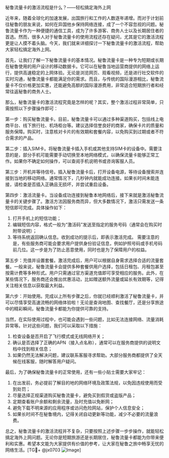 秘鲁流量卡的激活流程是什么？——轻松搞定海外上网

近年来，随着全球化的加速发展，出国旅行和工作的人数逐年递增。而对于计划前往秘鲁的朋友来说，如何在异国他乡保持网络连接，成了一个不容忽视的问题。秘鲁流量卡作为一种便捷的通信工具，成为了许多游客、商务人士以及长期居住者的首选。然而，很多人对于秘鲁流量卡的使用流程还存在疑问，尤其是它的激活流程更是让人摸不着头脑。今天，我们就来详细探讨一下秘鲁流量卡的激活流程，帮助大家轻松搞定海外上网。

首先，让我们了解一下秘鲁流量卡的基本情况。秘鲁流量卡是一种专为短期或长期在秘鲁使用的用户设计的移动数据卡。它可以在秘鲁当地运营商提供的网络上运行，提供高速稳定的上网体验。无论是浏览网页、观看视频，还是进行社交软件的实时沟通，秘鲁流量卡都能满足你的需求。而且，与传统的国际漫游相比，秘鲁流量卡不仅价格更加实惠，还能避免高额的国际漫游费用，非常适合短期旅行者和经常往返秘鲁的商务人士。

那么，秘鲁流量卡的激活流程究竟是怎样的呢？其实，整个激活过程非常简单，只需按照以下步骤操作即可：

第一步：购买秘鲁流量卡。目前，秘鲁流量卡可以通过多种渠道购买，包括线上电商平台、线下旅行社、机场柜台等。建议选择信誉良好的商家，确保卡片的质量和服务保障。购买时，注意核对卡片的有效期和套餐内容，以免购买到过期或者不符合需求的产品。

第二步：插入SIM卡。将秘鲁流量卡插入手机或其他支持SIM卡的设备中。需要注意的是，部分手机可能需要手动切换至本地网络模式，以确保流量卡能够正常工作。如果你不确定如何操作，可以查阅手机说明书或咨询客服人员。

第三步：开机并等待信号。插入秘鲁流量卡后，打开设备电源，等待设备搜索并连接到当地的移动网络。通常情况下，几秒钟内就能成功连接。如果长时间未能连接，请检查是否插入正确且无损坏，并尝试重启设备。

第四步：激活流量卡。当设备成功连接到秘鲁本地网络后，接下来就是激活秘鲁流量卡的关键步骤了。激活方法因服务商而异，但大多数情况下，激活只需发送一条短信即可完成。具体操作如下：
1. 打开手机上的短信功能；
2. 编辑短信内容，格式一般为“激活码”发送至指定的服务号码（通常会在购买时附带说明）；
3. 等待系统返回确认信息。收到成功的提示后，即表示激活完成。
需要注意的是，有些服务商可能会要求用户提供身份验证信息，例如护照号码或手机号码前几位。这一步是为了防止恶意使用，同时也是为了保障用户的权益。

第五步：充值并设置套餐。激活完成后，用户可以根据自身需求选择合适的流量套餐。一般来说，秘鲁流量卡会提供多种套餐供用户选择，包括日租包、月租包甚至按需计费等多种形式。用户只需通过官方渠道充值即可享受相应的服务。此外，在某些情况下，服务商还会推出优惠活动，比如赠送额外流量或延长有效期等，记得关注相关信息以获取最大利益。

第六步：开始使用。完成以上所有步骤之后，你就已经顺利激活了秘鲁流量卡，并可以尽情享受高速流畅的网络体验啦！无论是查询地图、查找餐厅，还是分享旅途中的精彩瞬间，秘鲁流量卡都能为你提供可靠的支持。

当然，在实际使用过程中，也可能会遇到一些问题，比如无法连接网络、流量消耗异常等。针对这些问题，我们可以采取以下措施：
1. 检查设备是否开启了飞行模式或无线网络开关；
2. 确认是否选择了正确的APN（接入点名称），通常可以在服务商提供的说明文档中找到相关信息；
3. 如果仍然无法解决问题，建议联系客服寻求帮助。大部分服务商都提供了全天候在线客服，随时解答用户疑问。

最后，为了确保秘鲁流量卡的正常使用，还有一些小贴士需要大家牢记：
1. 在出发前，务必提前了解目的地的网络环境及政策法规，以免因违规使用而受到处罚；
2. 尽量选择正规渠道购买秘鲁流量卡，避免买到假货或盗版产品；
3. 定期查看账户余额和剩余流量，及时充值以免断网；
4. 避免下载不明来源的应用程序或访问危险网站，保护个人信息安全；
5. 如果长时间不在秘鲁境内，记得关闭自动更新等功能，减少不必要的流量浪费。

总之，秘鲁流量卡的激活流程并不复杂，只要按照上述步骤一步步操作，就能轻松搞定海外上网问题。无论你是短期旅游还是长期居住，秘鲁流量卡都能为你带来便利和实惠。希望本文能为大家提供有价值的参考，让大家在秘鲁之旅中畅享无忧的网络生活。[TG💪+ @jx0703 ![Image](https://github.com/user-attachments/assets/dbca1d08-cadb-493c-b0ec-ad6f7a83f270)]